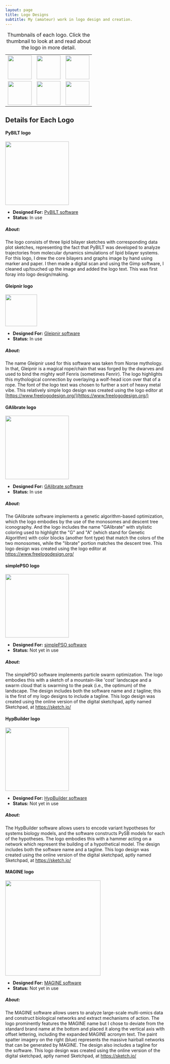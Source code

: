 ```yaml
---
layout: page
title: Logo Designs
subtitle: My (amateur) work in logo design and creation.
---
```


<table>
<caption> Thumbnails of each logo. Click the thumbnail to look at and read about the logo in more detail. </caption>
<tr>
 <td> <a href="#pybilt"><img width="75" height="75" src="https://raw.githubusercontent.com/LoLab-VU/PyBILT/master/_images/PyBILT_logo.png"></a> </td>  
<td> <a href="#gleipnir"><img width="75" height="75" src="https://raw.githubusercontent.com/LoLab-VU/Gleipnir/master/images/gleipnir_logo_2.png"></a> </td>
<td> <a href="#galibrate"><img width="75" height="75" src="https://raw.githubusercontent.com/blakeaw/GAlibrate/master/images/GAlibrate_logo.png"></a>
</td>
</tr>
<tr>
<td> <a href="#simplepso"><img width="75" height="75" src="https://drive.google.com/uc?id=1mQBnlbXzFkAZcTzLg12E7iFz6xhbUYFz"></a> </td>
<td> <a href="#hypbuilder"><img width="75" height="75" src="https://drive.google.com/uc?id=1iTJ8OHkLYioxRmiBCZ0XTk4KUAYi_vLu"></a> </td>
<td> <a href="#magine"><img width="75" height="75" src="https://drive.google.com/uc?id=1Krx_iPvQQZdZ1ZWfJQg27Xze58bkKbhu"></a> </td>
</tr>
</table>

## Details for Each Logo

#### PyBILT logo<a name="pybilt"></a>

[<img width="200" height="200" src="https://raw.githubusercontent.com/LoLab-VU/PyBILT/master/_images/PyBILT_logo.png">](https://github.com/LoLab-VU/PyBILT)

* **Designed For:** [PyBILT software](https://github.com/LoLab-VU/PyBILT)
* **Status:** In use

##### About:
The logo consists of three lipid bilayer sketches with corresponding data plot sketches, representing the fact that PyBILT was developed to analyze trajectories from molecular dynamics simulations of lipid bilayer systems. For this logo, I drew the core bilayers and graphs image by hand using marker and paper. I then made a digital scan and using the Gimp software, I cleaned up/touched up the image and added the logo text. This was first foray into logo design/making.   

#### Gleipnir logo<a name="gleipnir"></a>

[<img width="100" height="100" src="https://raw.githubusercontent.com/LoLab-VU/Gleipnir/master/images/gleipnir_logo_2.png">](https://github.com/LoLab-VU/Gleipnir)

* **Designed For:** [Gleipnir software](https://github.com/LoLab-VU/Gleipnir)
* **Status:** In use

##### About:
 The name Gleipnir used for this software was taken from Norse mythology. In that, Gleipnir is a magical rope/chain that was forged by the dwarves and used to bind the mighty wolf Fenris (sometimes Fenrir). The logo highlights this mythological connection by overlaying a wolf-head icon over that of a rope. The font of the logo text was chosen to further a sort of heavy metal vibe. This relatively simple logo design was created using the logo editor at [https://www.freelogodesign.org/](https://www.freelogodesign.org/)

#### GAlibrate logo<a name="galibrate"></a>

 [<img width="200" height="200" src="https://raw.githubusercontent.com/blakeaw/GAlibrate/master/images/GAlibrate_logo.png">](https://github.com/blakeaw/GAlibrate)

 * **Designed For:** [GAlibrate software](https://github.com/blakeaw/GAlibrate)
 * **Status:** In use

##### About:
 The GAlibrate software implements a genetic algorithm-based optimization, which the logo embodies by the use of the monosomes and descent tree iconography. And the logo includes the name "GAlibrate" with stylistic coloring used to highlight the "G" and "A" (which stand for Genetic Algorithm) with color blocks (another font type) that match the colors of the two monosomes, while the "librate" portion matches the descent tree. This logo design was created using the logo editor at https://www.freelogodesign.org/

#### simplePSO logo<a name="simplepso"></a>

 [<img width="200" height="200" src="https://drive.google.com/uc?id=1mQBnlbXzFkAZcTzLg12E7iFz6xhbUYFz"> ](https://github.com/LoLab-VU/ParticleSwarmOptimization)

 * **Designed For:** [simplePSO software](https://github.com/LoLab-VU/ParticleSwarmOptimization)
 * **Status:** Not yet in use

##### About:
 The simplePSO software implements particle swarm optimization. The logo embodies this with a sketch of a mountain-like 'cost' landscape and a swarm cloud that is swarming to the peak (i.e., the optimum) of the landscape. The design includes both the software name and z tagline; this is the first of my logo designs to include a tagline. This logo design was created using the online version of the digital sketchpad, aptly named Sketchpad, at https://sketch.io/

#### HypBuilder logo<a name="hypbuilder"></a>

 [<img width="200" height="200" src="https://drive.google.com/uc?id=1iTJ8OHkLYioxRmiBCZ0XTk4KUAYi_vLu"> ](https://github.com/LoLab-VU/HypBuilder)

 * **Designed For:** [HypBuilder software](https://github.com/LoLab-VU/HypBuilder)
 * **Status:** Not yet in use

##### About:
 The HypBuilder software allows users to encode variant hypotheses for systems biology models, and the software constructs PySB models for each of the hypotheses. The logo embodies this with a hammer acting on a network which represent the building of a hypothetical model. The design includes both the software name and a tagline. This logo design was created using the online version of the digital sketchpad, aptly named Sketchpad, at https://sketch.io/

#### MAGINE logo<a name="magine"></a>

 [<img width="300" height="300" src="https://drive.google.com/uc?id=1Krx_iPvQQZdZ1ZWfJQg27Xze58bkKbhu"> ](https://github.com/LoLab-VU/MAGINE)

 * **Designed For:** [MAGINE software](https://github.com/LoLab-VU/MAGINE)
 * **Status:** Not yet in use

##### About:
 The MAGINE software allows users to analyze large-scale multi-omics data and construct biological networks and extract mechanisms of action. The logo prominently features the MAGINE name but I chose to deviate from the standard brand name at the bottom and placed it along the vertical axis with offset lettering, including the expanded MAGINE acronym text. The paint spatter imagery on the right (blue) represents the massive hairball networks that can be generated by MAGINE. The design also includes a tagline for the software. This logo design was created using the online version of the digital sketchpad, aptly named Sketchpad, at https://sketch.io/
